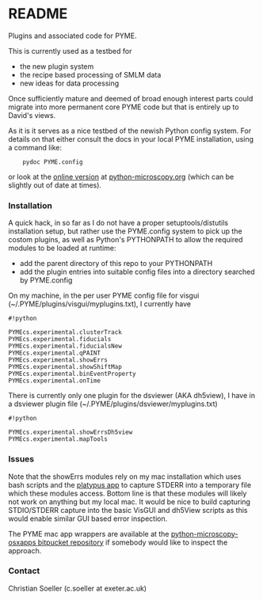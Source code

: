 # README #

Plugins and associated code for PYME.

This is currently used as a testbed for

* the new plugin system
* the recipe based processing of SMLM data
* new ideas for data processing

Once sufficiently mature and deemed of broad enough interest parts could migrate into more permanent core PYME code but that is entirely up to David's views.

As it is it serves as a nice testbed of the newish Python config system. For details on that either consult the docs in your local PYME installation, using a command like:

```
    pydoc PYME.config
```

or look at the [online version](http://www.python-microscopy.org/doc/api/PYME.config.html) at [python-microscopy.org](http://www.python-microscopy.org/) (which can be slightly out of date at times).

### Installation ###

A quick hack, in so far as I do not have a proper setuptools/distutils installation setup, but rather use the PYME.config system to pick up the costom plugins, as well as Python's PYTHONPATH to allow the required modules to be loaded at runtime:

- add the parent directory of this repo to your PYTHONPATH
- add the plugin entries into suitable config files into a directory searched by PYME.config

On my machine, in the per user PYME config file for visgui (~/.PYME/plugins/visgui/myplugins.txt), I currently have


```
#!python

PYMEcs.experimental.clusterTrack
PYMEcs.experimental.fiducials
PYMEcs.experimental.fiducialsNew
PYMEcs.experimental.qPAINT
PYMEcs.experimental.showErrs
PYMEcs.experimental.showShiftMap
PYMEcs.experimental.binEventProperty
PYMEcs.experimental.onTime

```

There is currently only one plugin for the dsviewer (AKA dh5view), I have in a dsviewer plugin file (~/.PYME/plugins/dsviewer/myplugins.txt)

```
#!python

PYMEcs.experimental.showErrsDh5view
PYMEcs.experimental.mapTools

```
### Issues ###

Note that the showErrs modules rely on my mac installation which uses bash scripts and the [platypus app](https://sveinbjorn.org/platypus)
to capture STDERR into a temporary file which these modules access. Bottom line is that these modules will likely not work on anything but my local mac. It would be nice to build capturing STDIO/STDERR capture into the basic VisGUI and dh5View scripts as this would enable similar GUI based error inspection.

The PYME mac app wrappers are available at the [python-microscopy-osxapps bitpucket repository](http://bitbucket.org/christian_soeller/python-microscopy-osxapps) if somebody would like to inspect the approach.

### Contact ###

Christian Soeller (c.soeller at exeter.ac.uk)
